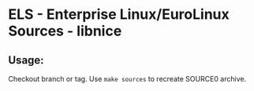 # ELS - Enterprise Linux/EuroLinux Sources - libnice
 
## Usage:
  Checkout branch or tag. Use `make sources` to recreate  SOURCE0 archive.
